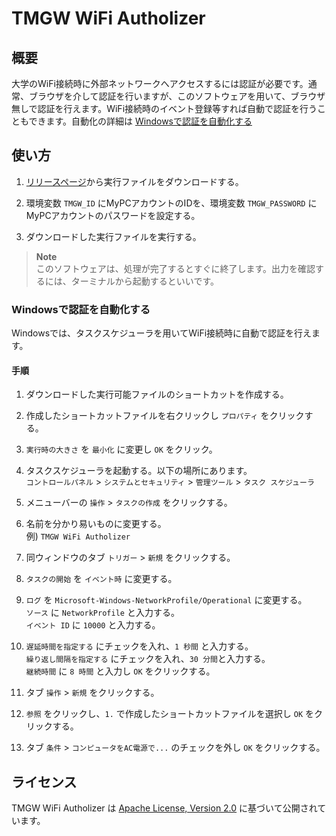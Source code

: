 # TMGW WiFi Autholizer

## 概要

大学のWiFi接続時に外部ネットワークへアクセスするには認証が必要です。通常、ブラウザを介して認証を行いますが、このソフトウェアを用いて、ブラウザ無しで認証を行えます。WiFi接続時のイベント登録等すれば自動で認証を行うこともできます。自動化の詳細は [Windowsで認証を自動化する](###Windowsで認証を自動化する)


## 使い方

1. [リリースページ](https://github.com/0xNOY/tmgw-wifi-autholizer/releases)から実行ファイルをダウンロードする。

1. 環境変数 `TMGW_ID` にMyPCアカウントのIDを、環境変数 `TMGW_PASSWORD` にMyPCアカウントのパスワードを設定する。

1. ダウンロードした実行ファイルを実行する。

> **Note**  
このソフトウェアは、処理が完了するとすぐに終了します。出力を確認するには、ターミナルから起動するといいです。


### Windowsで認証を自動化する

Windowsでは、タスクスケジューラを用いてWiFi接続時に自動で認証を行えます。


#### 手順

1. ダウンロードした実行可能ファイルのショートカットを作成する。

1. 作成したショートカットファイルを右クリックし `プロパティ` をクリックする。

1. `実行時の大きさ` を `最小化` に変更し `OK` をクリック。

1. タスクスケジューラを起動する。以下の場所にあります。  
    `コントロールパネル` > `システムとセキュリティ` > `管理ツール` > `タスク スケジューラ`

1. メニューバーの `操作` > `タスクの作成` をクリックする。

1. 名前を分かり易いものに変更する。  
    例) `TMGW WiFi Autholizer`

1. 同ウィンドウのタブ `トリガー` > `新規` をクリックする。

1. `タスクの開始` を `イベント時` に変更する。

1. `ログ` を `Microsoft-Windows-NetworkProfile/Operational` に変更する。  
    `ソース` に `NetworkProfile` と入力する。  
    `イベント ID` に `10000` と入力する。

1. `遅延時間を指定する` にチェックを入れ、`1 秒間` と入力する。  
    `繰り返し間隔を指定する` にチェックを入れ、`30 分間`と入力する。  
    `継続時間` に `8 時間` と入力し `OK` をクリックする。

1. タブ `操作` > `新規` をクリックする。

1. `参照` をクリックし、`1.` で作成したショートカットファイルを選択し `OK` をクリックする。

1. タブ `条件` > `コンピュータをAC電源で...` のチェックを外し `OK` をクリックする。


## ライセンス

TMGW WiFi Autholizer は [Apache License, Version 2.0](https://github.com/0xNOY/tmgw-wifi-autholizer/blob/main/LICENSE) に基づいて公開されています。